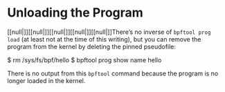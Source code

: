# Unloading the Program

[[null|]][[null|]][[null|]][[null|]][[null|]]There’s no inverse of `bpftool prog load` (at least not at the time of this writing), but you can remove the program from the kernel by deleting the pinned pseudofile:

$ rm /sys/fs/bpf/hello
$ bpftool prog show name hello

There is no output from this `bpftool` command because the program is no longer loaded in the kernel.